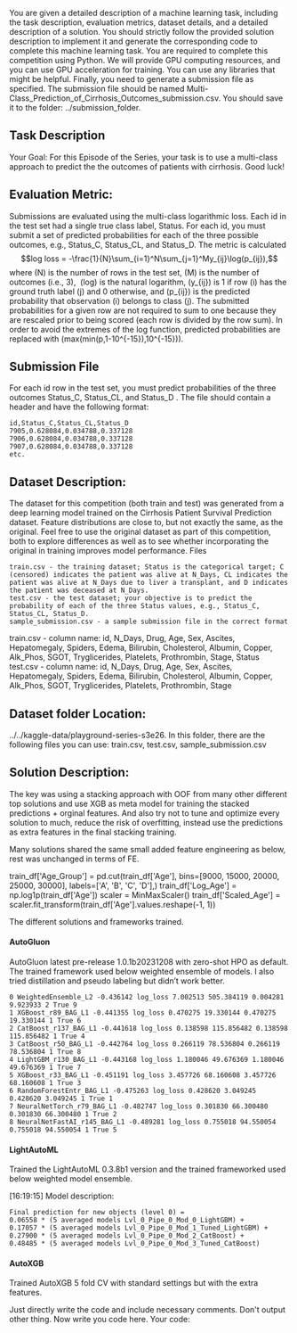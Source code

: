 You are given a detailed description of a machine learning task, including the task description, evaluation metrics, dataset details, and a detailed description of a solution.
You should strictly follow the provided solution description to implement it and generate the corresponding code to complete this machine learning task.
You are required to complete this competition using Python. We will provide GPU computing resources, and you can use GPU acceleration for training.
You can use any libraries that might be helpful.
Finally, you need to generate a submission file as specified. The submission file should be named Multi-Class_Prediction_of_Cirrhosis_Outcomes_submission.csv. You should save it to the folder: ../submission_folder.

## Task Description
Your Goal: For this Episode of the Series, your task is to use a multi-class approach to predict the the outcomes of patients with cirrhosis. Good luck!

##  Evaluation Metric:
Submissions are evaluated using the multi-class logarithmic loss. Each id in the test set had a single true class label, Status. For each id, you must submit a set of predicted probabilities for each of the three possible outcomes, e.g., Status_C, Status_CL, and Status_D.
The metric is calculated
$$log loss = -\frac{1}{N}\sum_{i=1}^N\sum_{j=1}^My_{ij}\log(p_{ij}),$$
where \(N\) is the number of rows in the test set, \(M\) is the number of outcomes (i.e., 3),  \(log\) is the natural logarithm, \(y_{ij}\) is 1 if row \(i\) has the ground truth label \(j\) and 0 otherwise, and \(p_{ij}\) is the predicted probability that observation \(i\) belongs to class \(j\).
The submitted probabilities for a given row are not required to sum to one because they are rescaled prior to being scored (each row is divided by the row sum). In order to avoid the extremes of the log function, predicted probabilities are replaced with \(max(min(p,1-10^{-15}),10^{-15})\).

## Submission File
For each id row in the test set, you must predict probabilities of the three outcomes Status_C, Status_CL, and Status_D . The file should contain a header and have the following format:

    id,Status_C,Status_CL,Status_D
    7905,0.628084,0.034788,0.337128
    7906,0.628084,0.034788,0.337128
    7907,0.628084,0.034788,0.337128
    etc.

##  Dataset Description:
The dataset for this competition (both train and test) was generated from a deep learning model trained on the Cirrhosis Patient Survival Prediction dataset. Feature distributions are close to, but not exactly the same, as the original. Feel free to use the original dataset as part of this competition, both to explore differences as well as to see whether incorporating the original in training improves model performance.
Files

    train.csv - the training dataset; Status is the categorical target; C (censored) indicates the patient was alive at N_Days, CL indicates the patient was alive at N_Days due to liver a transplant, and D indicates the patient was deceased at N_Days.
    test.csv - the test dataset; your objective is to predict the probability of each of the three Status values, e.g., Status_C, Status_CL, Status_D.
    sample_submission.csv - a sample submission file in the correct format

train.csv - column name: id, N_Days, Drug, Age, Sex, Ascites, Hepatomegaly, Spiders, Edema, Bilirubin, Cholesterol, Albumin, Copper, Alk_Phos, SGOT, Tryglicerides, Platelets, Prothrombin, Stage, Status
test.csv - column name: id, N_Days, Drug, Age, Sex, Ascites, Hepatomegaly, Spiders, Edema, Bilirubin, Cholesterol, Albumin, Copper, Alk_Phos, SGOT, Tryglicerides, Platelets, Prothrombin, Stage


## Dataset folder Location: 
../../kaggle-data/playground-series-s3e26. In this folder, there are the following files you can use: train.csv, test.csv, sample_submission.csv

## Solution Description:
The key was using a stacking approach with OOF from many other different top solutions and use XGB as meta model for training the stacked predictions + orginal features. And also try not to tune and optimize every solution to much, reduce the risk of overfitting, instead use the predictions as extra features in the final stacking training.

Many solutions shared the same small added feature engineering as below, rest was unchanged in terms of FE.

train_df['Age_Group'] = pd.cut(train_df['Age'], bins=[9000, 15000, 20000, 25000, 30000], labels=['A', 'B', 'C', 'D'],)
train_df['Log_Age'] = np.log1p(train_df['Age'])
scaler = MinMaxScaler()
train_df['Scaled_Age'] = scaler.fit_transform(train_df['Age'].values.reshape(-1, 1))

The different solutions and frameworks trained.

#### AutoGluon
AutoGluon latest pre-release 1.0.1b20231208 with zero-shot HPO as default. The trained framework used below weighted ensemble of models. I also tried distillation and pseudo labeling but didn’t work better.

    0 WeightedEnsemble_L2 -0.436142 log_loss 7.002513 505.384119 0.004281 9.923933 2 True 9
    1 XGBoost_r89_BAG_L1 -0.441355 log_loss 0.470275 19.330144 0.470275 19.330144 1 True 6
    2 CatBoost_r137_BAG_L1 -0.441618 log_loss 0.138598 115.856482 0.138598 115.856482 1 True 4
    3 CatBoost_r50_BAG_L1 -0.442764 log_loss 0.266119 78.536804 0.266119 78.536804 1 True 8
    4 LightGBM_r130_BAG_L1 -0.443168 log_loss 1.180046 49.676369 1.180046 49.676369 1 True 7
    5 XGBoost_r33_BAG_L1 -0.451191 log_loss 3.457726 68.160608 3.457726 68.160608 1 True 3
    6 RandomForestEntr_BAG_L1 -0.475263 log_loss 0.428620 3.049245 0.428620 3.049245 1 True 1
    7 NeuralNetTorch_r79_BAG_L1 -0.482747 log_loss 0.301830 66.300480 0.301830 66.300480 1 True 2
    8 NeuralNetFastAI_r145_BAG_L1 -0.489281 log_loss 0.755018 94.550054 0.755018 94.550054 1 True 5

#### LightAutoML
Trained the LightAutoML 0.3.8b1 version and the trained frameworked used below weighted model ensemble.

[16:19:15] Model description:

    Final prediction for new objects (level 0) =
    0.06558 * (5 averaged models Lvl_0_Pipe_0_Mod_0_LightGBM) +
    0.17057 * (5 averaged models Lvl_0_Pipe_0_Mod_1_Tuned_LightGBM) +
    0.27900 * (5 averaged models Lvl_0_Pipe_0_Mod_2_CatBoost) +
    0.48485 * (5 averaged models Lvl_0_Pipe_0_Mod_3_Tuned_CatBoost)

#### AutoXGB
Trained AutoXGB 5 fold CV with standard settings but with the extra features.









Just directly write the code and include necessary comments. Don't output other thing. Now write you code here. 
Your code: